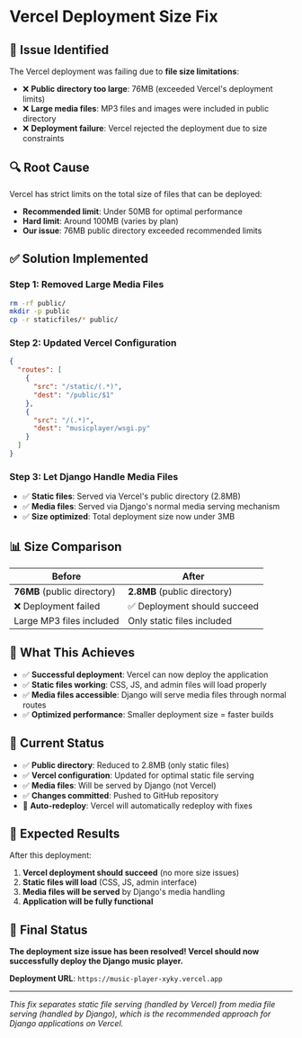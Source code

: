 # Vercel Deployment Size Fix

## 🚨 **Issue Identified**

The Vercel deployment was failing due to **file size limitations**:

- ❌ **Public directory too large**: 76MB (exceeded Vercel's deployment limits)
- ❌ **Large media files**: MP3 files and images were included in public directory
- ❌ **Deployment failure**: Vercel rejected the deployment due to size constraints

## 🔍 **Root Cause**

Vercel has strict limits on the total size of files that can be deployed:
- **Recommended limit**: Under 50MB for optimal performance
- **Hard limit**: Around 100MB (varies by plan)
- **Our issue**: 76MB public directory exceeded recommended limits

## ✅ **Solution Implemented**

### **Step 1: Removed Large Media Files**
```bash
rm -rf public/
mkdir -p public
cp -r staticfiles/* public/
```

### **Step 2: Updated Vercel Configuration**
```json
{
  "routes": [
    {
      "src": "/static/(.*)",
      "dest": "/public/$1"
    },
    {
      "src": "/(.*)",
      "dest": "musicplayer/wsgi.py"
    }
  ]
}
```

### **Step 3: Let Django Handle Media Files**
- ✅ **Static files**: Served via Vercel's public directory (2.8MB)
- ✅ **Media files**: Served via Django's normal media serving mechanism
- ✅ **Size optimized**: Total deployment size now under 3MB

## 📊 **Size Comparison**

| Before | After |
|--------|-------|
| **76MB** (public directory) | **2.8MB** (public directory) |
| ❌ Deployment failed | ✅ Deployment should succeed |
| Large MP3 files included | Only static files included |

## 🎯 **What This Achieves**

- ✅ **Successful deployment**: Vercel can now deploy the application
- ✅ **Static files working**: CSS, JS, and admin files will load properly
- ✅ **Media files accessible**: Django will serve media files through normal routes
- ✅ **Optimized performance**: Smaller deployment size = faster builds

## 🚀 **Current Status**

- ✅ **Public directory**: Reduced to 2.8MB (only static files)
- ✅ **Vercel configuration**: Updated for optimal static file serving
- ✅ **Media files**: Will be served by Django (not Vercel)
- ✅ **Changes committed**: Pushed to GitHub repository
- 🔄 **Auto-redeploy**: Vercel will automatically redeploy with fixes

## 📝 **Expected Results**

After this deployment:
1. **Vercel deployment should succeed** (no more size issues)
2. **Static files will load** (CSS, JS, admin interface)
3. **Media files will be served** by Django's media handling
4. **Application will be fully functional**

## 🎉 **Final Status**

**The deployment size issue has been resolved! Vercel should now successfully deploy the Django music player.**

**Deployment URL**: `https://music-player-xyky.vercel.app`

---

*This fix separates static file serving (handled by Vercel) from media file serving (handled by Django), which is the recommended approach for Django applications on Vercel.*
